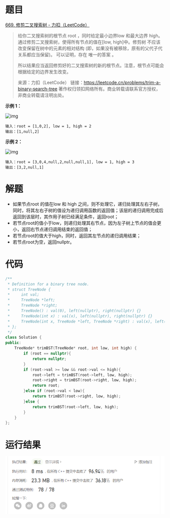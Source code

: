 # 题目

[669. 修剪二叉搜索树 - 力扣（LeetCode）](https://leetcode.cn/problems/trim-a-binary-search-tree/)

> 给你二叉搜索树的根节点 root ，同时给定最小边界low 和最大边界 high。通过修剪二叉搜索树，使得所有节点的值在[low, high]中。修剪树 不应该 改变保留在树中的元素的相对结构 (即，如果没有被移除，原有的父代子代关系都应当保留)。 可以证明，存在 唯一的答案 。
>
> 所以结果应当返回修剪好的二叉搜索树的新的根节点。注意，根节点可能会根据给定的边界发生改变。
>
> 来源：力扣（LeetCode）
> 链接：https://leetcode.cn/problems/trim-a-binary-search-tree
> 著作权归领扣网络所有。商业转载请联系官方授权，非商业转载请注明出处。

**示例 1：**

![img](https://assets.leetcode.com/uploads/2020/09/09/trim1.jpg)

```
输入：root = [1,0,2], low = 1, high = 2
输出：[1,null,2]
```

**示例 2：**

![img](https://assets.leetcode.com/uploads/2020/09/09/trim2.jpg)

```
输入：root = [3,0,4,null,2,null,null,1], low = 1, high = 3
输出：[3,2,null,1]
```

# 解题

- 如果节点root 的值在low 和 high 之间，则不处理它，递归处理其左右子树，同时，将其左右子树的值设为递归调用函数的返回值；该层的递归调用完成后返回到该层时，其作用子树已经满足条件，返回root；
- 若节点root的值小于low，则递归处理其右节点，因为左子树上节点的值会更小，返回右节点递归调用结束的返回值；
- 若节点root的值大于high，同时，返回其左节点的递归调用结果；
- 若节点root为空，返回nullptr。

# 代码

```c++
/**
 * Definition for a binary tree node.
 * struct TreeNode {
 *     int val;
 *     TreeNode *left;
 *     TreeNode *right;
 *     TreeNode() : val(0), left(nullptr), right(nullptr) {}
 *     TreeNode(int x) : val(x), left(nullptr), right(nullptr) {}
 *     TreeNode(int x, TreeNode *left, TreeNode *right) : val(x), left(left), right(right) {}
 * };
 */
class Solution {
public:
    TreeNode* trimBST(TreeNode* root, int low, int high) {
        if (root == nullptr){
            return nullptr;
        }
        if (root->val >= low && root->val <= high){
            root->left = trimBST(root->left, low, high);
            root->right = trimBST(root->right, low, high);
            return root;
        }else if (root->val < low){
            return trimBST(root->right, low, high);
        }else {
            return trimBST(root->left, low, high);
        }
    }
};
```

# 运行结果

![image-20220910104411476](assets/image-20220910104411476.png)